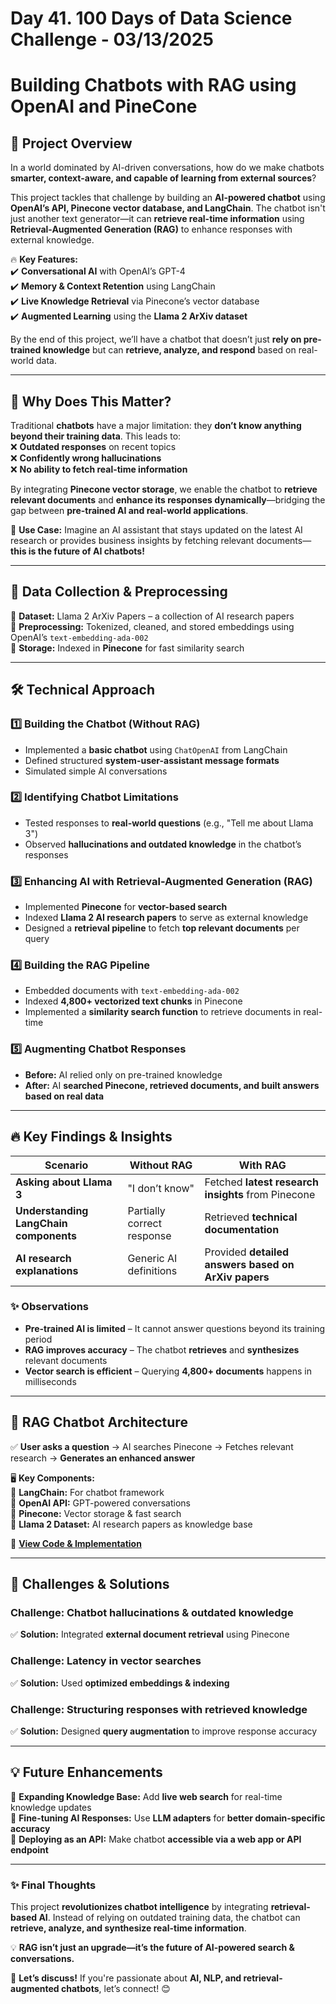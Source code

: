 # Day 41. 100 Days of Data Science Challenge - 03/13/2025

# Building Chatbots with RAG using OpenAI and PineCone

## 🌟 Project Overview  

In a world dominated by AI-driven conversations, how do we make chatbots **smarter, context-aware, and capable of learning from external sources**?  

This project tackles that challenge by building an **AI-powered chatbot** using **OpenAI’s API, Pinecone vector database, and LangChain**. The chatbot isn't just another text generator—it can **retrieve real-time information** using **Retrieval-Augmented Generation (RAG)** to enhance responses with external knowledge.  

🔥 **Key Features:**  
✔️ **Conversational AI** with OpenAI’s GPT-4  
✔️ **Memory & Context Retention** using LangChain  
✔️ **Live Knowledge Retrieval** via Pinecone’s vector database  
✔️ **Augmented Learning** using the **Llama 2 ArXiv dataset**  

By the end of this project, we’ll have a chatbot that doesn’t just **rely on pre-trained knowledge** but can **retrieve, analyze, and respond** based on real-world data.  

---

## 🎯 Why Does This Matter?  

Traditional **chatbots** have a major limitation: they **don’t know anything beyond their training data**. This leads to:  
❌ **Outdated responses** on recent topics  
❌ **Confidently wrong hallucinations**  
❌ **No ability to fetch real-time information**  

By integrating **Pinecone vector storage**, we enable the chatbot to **retrieve relevant documents** and **enhance its responses dynamically**—bridging the gap between **pre-trained AI and real-world applications**.  

🚀 **Use Case:** Imagine an AI assistant that stays updated on the latest AI research or provides business insights by fetching relevant documents—**this is the future of AI chatbots!**  

---

## 📂 Data Collection & Preprocessing  

🔹 **Dataset:** Llama 2 ArXiv Papers – a collection of AI research papers  
🔹 **Preprocessing:** Tokenized, cleaned, and stored embeddings using OpenAI’s `text-embedding-ada-002`  
🔹 **Storage:** Indexed in **Pinecone** for fast similarity search  

---

## 🛠 Technical Approach  

### 1️⃣ **Building the Chatbot (Without RAG)**  
- Implemented a **basic chatbot** using `ChatOpenAI` from LangChain  
- Defined structured **system-user-assistant message formats**  
- Simulated simple AI conversations  

### 2️⃣ **Identifying Chatbot Limitations**  
- Tested responses to **real-world questions** (e.g., "Tell me about Llama 3")  
- Observed **hallucinations and outdated knowledge** in the chatbot’s responses  

### 3️⃣ **Enhancing AI with Retrieval-Augmented Generation (RAG)**  
- Implemented **Pinecone** for **vector-based search**  
- Indexed **Llama 2 AI research papers** to serve as external knowledge  
- Designed a **retrieval pipeline** to fetch **top relevant documents** per query  

### 4️⃣ **Building the RAG Pipeline**  
- Embedded documents with `text-embedding-ada-002`  
- Indexed **4,800+ vectorized text chunks** in Pinecone  
- Implemented a **similarity search function** to retrieve documents in real-time  

### 5️⃣ **Augmenting Chatbot Responses**  
- **Before:** AI relied only on pre-trained knowledge  
- **After:** AI **searched Pinecone, retrieved documents, and built answers based on real data**  

---

## 🔥 Key Findings & Insights  

| **Scenario**                            | **Without RAG**              | **With RAG**                     |  
|-----------------------------------------|-----------------------------|---------------------------------|  
| **Asking about Llama 3**                 | "I don’t know"                | Fetched **latest research insights** from Pinecone  |  
| **Understanding LangChain components**   | Partially correct response   | Retrieved **technical documentation** |  
| **AI research explanations**             | Generic AI definitions       | Provided **detailed answers based on ArXiv papers** |  

### ✨ Observations  

- **Pre-trained AI is limited** – It cannot answer questions beyond its training period  
- **RAG improves accuracy** – The chatbot **retrieves** and **synthesizes** relevant documents  
- **Vector search is efficient** – Querying **4,800+ documents** happens in milliseconds  

---

## 🎨 RAG Chatbot Architecture  

✅ **User asks a question** → AI searches Pinecone → Fetches relevant research → **Generates an enhanced answer**  

🖥 **Key Components:**  
🔹 **LangChain:** For chatbot framework  
🔹 **OpenAI API:** GPT-powered conversations  
🔹 **Pinecone:** Vector storage & fast search  
🔹 **Llama 2 Dataset:** AI research papers as knowledge base  

🚀 **[View Code & Implementation](https://github.com/vatsalparikh07/100-days-of-data-science-challenge/blob/main/Dayy%2041.%20Building%20Chatbots%20with%20RAG%20using%20OpenAI%20and%20PineCone/solution.ipynb)**  

---

## 🚧 Challenges & Solutions  

### Challenge: **Chatbot hallucinations & outdated knowledge**  
✅ **Solution:** Integrated **external document retrieval** using Pinecone  

### Challenge: **Latency in vector searches**  
✅ **Solution:** Used **optimized embeddings & indexing**  

### Challenge: **Structuring responses with retrieved knowledge**  
✅ **Solution:** Designed **query augmentation** to improve response accuracy  

---

## 💡 Future Enhancements  

🔹 **Expanding Knowledge Base:** Add **live web search** for real-time knowledge updates  
🔹 **Fine-tuning AI Responses:** Use **LLM adapters** for **better domain-specific accuracy**  
🔹 **Deploying as an API:** Make chatbot **accessible via a web app or API endpoint**  

----

### ✨ Final Thoughts  

This project **revolutionizes chatbot intelligence** by integrating **retrieval-based AI**. Instead of relying on outdated training data, the chatbot can **retrieve, analyze, and synthesize real-time information**.  

💡 **RAG isn’t just an upgrade—it’s the future of AI-powered search & conversations.**  

📢 **Let’s discuss!** If you're passionate about **AI, NLP, and retrieval-augmented chatbots**, let’s connect! 😊  
